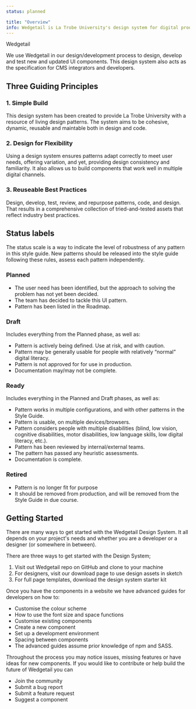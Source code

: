 ```yaml
---
status: planned

title: "Overview"
info: Wedgetail is La Trobe University's design system for digital products and experiences.
---
```


Wedgetail

We use Wedgetail in our design/development process to design, develop and test new and updated UI components.
This design system also acts as the specification for CMS integrators and developers.

## Three Guiding Principles

### 1. Simple Build

This design system has been created to provide La Trobe University with a resource of living design patterns. The system aims to be cohesive, dynamic, reusable and maintable both in design and code.

### 2. Design for Flexibility

Using a design system ensures patterns adapt correctly to meet user needs, offering variation, and yet, providing design consistency and familiarity. It also allows us to build components that work well in multiple digital channels.

### 3. Reuseable Best Practices

Design, develop, test, review, and repurpose patterns, code, and design. That results in a comprehensive collection of tried-and-tested assets that reflect industry best practices.


## Status labels

The status scale is a way to indicate the level of robustness of any pattern in this style guide. New patterns should be released into the style guide following these rules, assess each pattern independently.

### Planned
- The user need has been identified, but the approach to solving the problem has not yet been decided.
- The team has decided to tackle this UI pattern.
- Pattern has been listed in the Roadmap.

### Draft
Includes everything from the Planned phase, as well as:

- Pattern is actively being defined. Use at risk, and with caution.
- Pattern may be generally usable for people with relatively “normal” digital literacy.
- Pattern is not approved for for use in production.
- Documentation may/may not be complete.

### Ready
Includes everything in the Planned and Draft phases, as well as:

- Pattern works in multiple configurations, and with other patterns in the Style Guide.
- Pattern is usable, on multiple devices/browsers.
- Pattern considers people with multiple disabilities (blind, low vision, cognitive disabilities, motor disabilities, low language skills, low digital literacy, etc.).
- Pattern has been reviewed by internal/external teams.
- The pattern has passed any heuristic assessments.
- Documentation is complete.

### Retired
- Pattern is no longer fit for purpose
- It should be removed from production, and will be removed from the Style Guide in due course.


## Getting Started

There are many ways to get started with the Wedgetail Design System. It all depends on your project's needs and whether you are a developer or a designer (or somewhere in between).

There are three ways to get started with the Design System;

1. Visit out Wedgetail repo on GitHub and clone to your machine
2. For designers, visit our download page to use design assets in sketch
3. For full page templates, download the design system starter kit

Once you have the components in a website we have advanced guides for developers on how to:

- Customise the colour scheme
- How to use the font size and space functions
- Customise existing components
- Create a new component
- Set up a development environment
- Spacing between components
- The advanced guides assume prior knowledge of npm and SASS.

Throughout the process you may notice issues, missing features or have ideas for new components. If you would like to contribute or help build the future of Wedgetail you can

- Join the community
- Submit a bug report
- Submit a feature request
- Suggest a component
